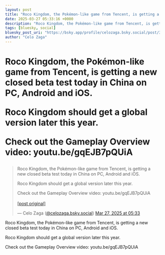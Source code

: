 ```yaml
---
layout: post
title: "Roco Kingdom, the Pokémon-like game from Tencent, is getting a new closed beta test today in China on PC, Android and iOS.  Roco Kingdom should get a global version later this year.  Check out the Gameplay Overview video: youtu.be/gqEJB7pQUiA"
date: 2025-03-27 05:33:16 +0000
description: "Roco Kingdom, the Pokémon-like game from Tencent, is getting a new closed beta test today in China on PC, Android and iOS.  Roco Kingdom should get a gl..."
tags: [bluesky, social]
bluesky_post_uri: "https://bsky.app/profile/celozaga.bsky.social/post/3lldl754a6s2s"
author: "Celo Zaga"
---
```


<h1 class="bluesky-post-title">Roco Kingdom, the Pokémon-like game from Tencent, is getting a new closed beta test today in China on PC, Android and iOS.

Roco Kingdom should get a global version later this year.

Check out the Gameplay Overview video: youtu.be/gqEJB7pQUiA</h1>


<blockquote class="bluesky-embed" data-bluesky-uri="at://did:plc:lmh6rennptq77inaztnovw4b/app.bsky.feed.post/3lldl754a6s2s" data-bluesky-embed-color-mode="system">
<p lang="">Roco Kingdom, the Pokémon-like game from Tencent, is getting a new closed beta test today in China on PC, Android and iOS.

Roco Kingdom should get a global version later this year.

Check out the Gameplay Overview video: youtu.be/gqEJB7pQUiA<br><br><a href="https://bsky.app/profile/celozaga.bsky.social/post/3lldl754a6s2s">[post original]</a></p>
&mdash; Celo Zaga (<a href="https://bsky.app/profile/did:plc:lmh6rennptq77inaztnovw4b">@celozaga.bsky.social</a>) <a href="https://bsky.app/profile/celozaga.bsky.social/post/3lldl754a6s2s">Mar 27, 2025 at 05:33</a>
</blockquote>
<script async src="https://embed.bsky.app/static/embed.js" charset="utf-8"></script>


<p class="bluesky-post-description">Roco Kingdom, the Pokémon-like game from Tencent, is getting a new closed beta test today in China on PC, Android and iOS.

Roco Kingdom should get a global version later this year.

Check out the Gameplay Overview video: youtu.be/gqEJB7pQUiA</p>
